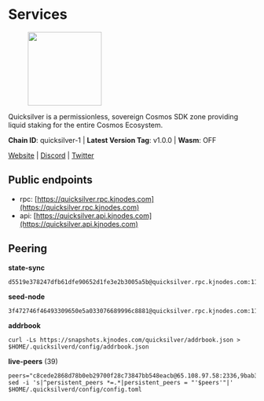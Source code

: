 # Services

<figure><img src="https://raw.githubusercontent.com/kj89/testnet_manuals/main/pingpub/logos/quicksilver.png" width="150" alt=""><figcaption></figcaption></figure>

Quicksilver is a permissionless, sovereign Cosmos SDK zone providing liquid staking for the entire Cosmos Ecosystem.

**Chain ID**: quicksilver-1 | **Latest Version Tag**: v1.0.0 | **Wasm**: OFF

[Website](https://quicksilver.zone) | [Discord](https://discord.gg/quicksilverprotocol) | [Twitter](https://twitter.com/quicksilverzone)


## Public endpoints

* rpc: [https://quicksilver.rpc.kjnodes.com](https://quicksilver.rpc.kjnodes.com)
* api: [https://quicksilver.api.kjnodes.com](https://quicksilver.api.kjnodes.com)

## Peering

**state-sync**

```
d5519e378247dfb61dfe90652d1fe3e2b3005a5b@quicksilver.rpc.kjnodes.com:11656
```

**seed-node**

```
3f472746f46493309650e5a033076689996c8881@quicksilver.rpc.kjnodes.com:11659
```

**addrbook**
```
curl -Ls https://snapshots.kjnodes.com/quicksilver/addrbook.json > $HOME/.quicksilverd/config/addrbook.json
```

**live-peers** (39)
```
peers="c8cede2868d78b0eb29700f28c73847bb548eacb@65.108.97.58:2336,9bab3f1a766f00a80256593fb6e94339fadfa5e5@65.108.125.236:26616,d9f4546f14e94f81c7766542548ee1776f9f66ce@65.108.238.203:43656,f7bb1ce19188815d0bf26c769d20d81e385cf7a7@65.109.81.119:57656,71b753819eb653e99e6a825b80af20ca9bccb087@135.125.163.63:24666,ebafaa0d0087ecfc785b095d6a91a67a12eecd80@5.9.100.25:26656,709a24fdf2fa9942b61f36288a31867cc7ea9f55@213.239.218.210:36656,b4bcce87121963e1e97619dc135f2eb1a9fd5dfc@88.198.32.17:36656,93593a7315477ecc0d0d072aac87fa7630ab6b2b@95.217.122.80:22656,0914b21ef0c3b325a82a37e58107d1271f201258@162.55.194.205:11656,b0942acbd30f97e10a7848c7abc32bff9e6b0f07@165.22.199.234:26000,00596c1f400d6964e5b606794291d80c78d34085@139.59.8.48:26000,d9bfa29e0cf9c4ce0cc9c26d98e5d97228f93b0b@65.109.88.38:11656,0307e98cceb81b5f075ee69f53c0032940dea98c@65.108.43.113:26656,a7d96dc929824613315dcc1c90fee119f28cc51f@169.155.168.83:26656,a1f5e0b68f36091d5fc8f30aba914b6c191f21fa@65.108.128.201:11156,1466270edd7241e19490f0e54034140032f4181b@38.242.128.140:656,e0604aa63b2b483bdb7f3ffba80a91803080bff8@62.171.183.214:26656,42523e360bb5fe64791d72d5c9bdbd456838098c@159.89.101.239:26000,703714c82c94fc1c74b6ee0d1fc3417b932be5f3@134.65.192.12:26656,9229ee1ca1b29d868b367c89b3707e34eeb13ecb@62.171.186.160:26656,cbc2c7a7cd39750abee0dcd5dd2832feddbde20e@50.21.173.76:26656,51070ba609ede6d7eb334b8cf0ed585f2b1ab66b@135.181.76.99:26656,145c14b935c382db085f57e4d4a156aa7811967b@38.146.3.179:11156,4a550b5e8bfa7260e6775ea3ebd61f36f1480fa4@65.109.37.58:12656,ce9b303a161d96350e13443efcbec8eb9f9aa7ca@173.249.59.70:31696,2c328c529a81073fc69a8b62541929cb5c1f2f6f@46.0.203.78:28858,65b1a372b38661db4ff450ed03c195a17bbade08@65.109.27.75:46656,9d22a12789207535d77dc67b46c853ecbdd28cbf@128.199.128.15:26000,4fe29b9b138301ecc0906fe909a833952983d277@65.21.89.54:26654,6da58393fe484687bc5f3067a891717f0e7d0760@167.235.15.79:26656,841efbdd6cd5c7191b5ec849499dfd9d1ea6a931@23.88.69.22:28566,32b18b6966c8241df390f3e58f07ee6b4ab75dfd@45.153.230.239:26656,b7e488d914a80dd5005f216d55036aa250732e62@159.203.187.36:26000,8a0740d4b70629c26022db7525132da0062bf42b@194.62.99.114:26656,3ba7f30133325b93017eef26172aa6bf8d38f68b@144.91.70.158:36656,89757803f40da51678451735445ad40d5b15e059@169.155.44.196:26656,3a5d0b97feb595375c24665dcf17d793be129e8b@51.89.155.2:28656,d1477625a46a67d14ee199e9c7dfd4cae2adc676@144.76.224.246:26656"
sed -i 's|^persistent_peers *=.*|persistent_peers = "'$peers'"|' $HOME/.quicksilverd/config/config.toml
```
